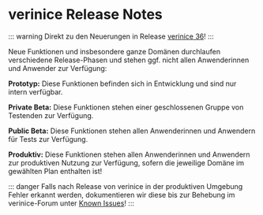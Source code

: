 <!-- © 2025 The Project Contributors - see AUTHORS.txt -->
# verinice Release Notes

::: warning Direkt zu den Neuerungen in Release [verinice 36](/release-notes/verinice-36.md)!
:::

Neue Funktionen und insbesondere ganze Domänen durchlaufen verschiedene Release-Phasen und stehen ggf. nicht allen Anwenderinnen und Anwender zur Verfügung:

**Prototyp:** Diese Funktionen befinden sich in Entwicklung und sind nur intern verfügbar.

**Private Beta:** Diese Funktionen stehen einer geschlossenen Gruppe von Testenden zur Verfügung.

**Public Beta:** Diese Funktionen stehen allen Anwenderinnen und Anwendern für Tests zur Verfügung.

**Produktiv:** Diese Funktionen stehen allen Anwenderinnen und Anwendern zur produktiven Nutzung zur Verfügung, sofern die jeweilige Domäne im gewählten Plan enthalten ist!

::: danger Falls nach Release von verinice in der produktiven Umgebung Fehler erkannt werden, dokumentieren wir diese bis zur Behebung im verinice-Forum unter [Known Issues](https://forum.verinice.com/c/veo/known-issues/87)!
:::